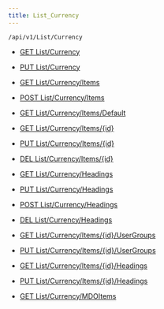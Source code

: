 ```yaml
---
title: List_Currency
---
```


```http
/api/v1/List/Currency
```

* [GET List/Currency](v1CurrencyList_GetListDefinition.md)

* [PUT List/Currency](v1CurrencyList_SetListDefinition.md)

* [GET List/Currency/Items](v1CurrencyList_GetAllCurrencyEntity.md)

* [POST List/Currency/Items](v1CurrencyList_PostCurrencyEntity.md)

* [GET List/Currency/Items/Default](v1CurrencyList_CreateDefaultCurrencyEntity.md)

* [GET List/Currency/Items/{id}](v1CurrencyList_GetCurrencyEntity.md)

* [PUT List/Currency/Items/{id}](v1CurrencyList_PutCurrencyEntity.md)

* [DEL List/Currency/Items/{id}](v1CurrencyList_DeleteCurrencyEntity.md)

* [GET List/Currency/Headings](v1CurrencyList_GetCurrencyEntityHeadings.md)

* [PUT List/Currency/Headings](v1CurrencyList_PutCurrencyEntityHeadings.md)

* [POST List/Currency/Headings](v1CurrencyList_PostCurrencyEntityHeading.md)

* [DEL List/Currency/Headings](v1CurrencyList_DeleteCurrencyEntityHeadings.md)

* [GET List/Currency/Items/{id}/UserGroups](v1CurrencyList_GetCurrencyEntityUserGroupsForListItem.md)

* [PUT List/Currency/Items/{id}/UserGroups](v1CurrencyList_PutCurrencyEntityUserGroupsForListItem.md)

* [GET List/Currency/Items/{id}/Headings](v1CurrencyList_GetCurrencyEntityHeadingsForListItem.md)

* [PUT List/Currency/Items/{id}/Headings](v1CurrencyList_PutCurrencyEntityHeadingsForListItem.md)

* [GET List/Currency/MDOItems](v1CurrencyList_GetMDOList.md)
